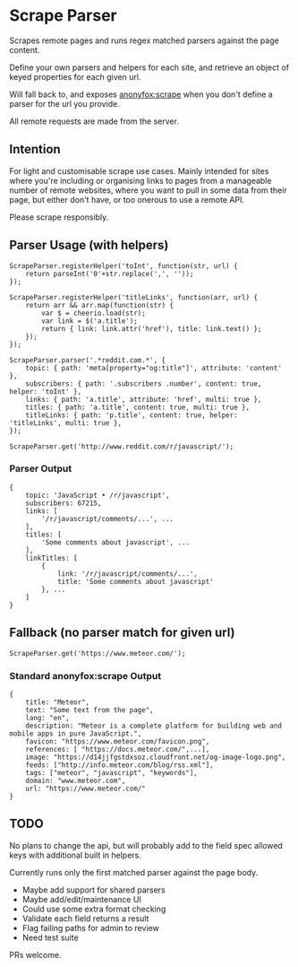 # Scrape Parser

Scrapes remote pages and runs regex matched parsers against the page content.

Define your own parsers and helpers for each site, and retrieve an object of keyed properties for each given url.

Will fall back to, and exposes [anonyfox:scrape](https://atmospherejs.com/anonyfox/scrape) when you don't define a parser for the url you provide.

All remote requests are made from the server.

## Intention

For light and customisable scrape use cases. Mainly intended for sites where you're including or organising links to pages from a manageable number of remote websites, where you want to pull in some data from their page, but either don't have, or too onerous to use a remote API.

Please scrape responsibly.

## Parser Usage (with helpers)
```
ScrapeParser.registerHelper('toInt', function(str, url) {
	return parseInt('0'+str.replace(',', ''));
});

ScrapeParser.registerHelper('titleLinks', function(arr, url) {
	return arr && arr.map(function(str) {
		var $ = cheerio.load(str);
		var link = $('a.title');
		return { link: link.attr('href'), title: link.text() };
	});
});

ScrapeParser.parser('.*reddit.com.*', {
	topic: { path: 'meta[property="og:title"]', attribute: 'content' },
	subscribers: { path: '.subscribers .number', content: true, helper: 'toInt' },
	links: { path: 'a.title', attribute: 'href', multi: true },
	titles: { path: 'a.title', content: true, multi: true },
	titleLinks: { path: 'p.title', content: true, helper: 'titleLinks', multi: true },
});

ScrapeParser.get('http://www.reddit.com/r/javascript/');
```
### Parser Output
```
{ 
	topic: 'JavaScript • /r/javascript',
	subscribers: 67215,
	links: [
		'/r/javascript/comments/...', ...
	],
	titles: [
		'Some comments about javascript', ...
	],
	linkTitles: [
		{
			link: '/r/javascript/comments/...',
			title: 'Some comments about javascript'
		}, ...
	]
}
```

## Fallback (no parser match for given url)
```
ScrapeParser.get('https://www.meteor.com/');
```
### Standard anonyfox:scrape Output
```
{
	title: "Meteor",
	text: "Some text from the page",
	lang: "en",
	description: "Meteor is a complete platform for building web and mobile apps in pure JavaScript.",
	favicon: "https://www.meteor.com/favicon.png",
	references: [ "https://docs.meteor.com/",...],
	image: "https://d14jjfgstdxsoz.cloudfront.net/og-image-logo.png",
	feeds: ["http://info.meteor.com/blog/rss.xml"],
	tags: ["meteor", "javascript", "keywords"],
	domain: "www.meteor.com",
	url: "https://www.meteor.com/"
}
```

## TODO

No plans to change the api, but will probably add to the field spec allowed keys with additional built in helpers.

Currently runs only the first matched parser against the page body.

* Maybe add support for shared parsers
* Maybe add/edit/maintenance UI
* Could use some extra format checking
* Validate each field returns a result
* Flag failing paths for admin to review
* Need test suite

PRs welcome.